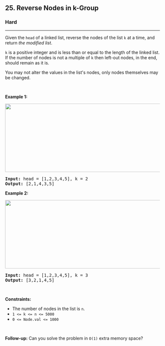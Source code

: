 <h2>25. Reverse Nodes in k-Group</h2><h3>Hard</h3><hr><div style="user-select: auto;"><p style="user-select: auto;">Given the <code style="user-select: auto;">head</code> of a linked list, reverse the nodes of the list <code style="user-select: auto;">k</code> at a time, and return <em style="user-select: auto;">the modified list</em>.</p>

<p style="user-select: auto;"><code style="user-select: auto;">k</code> is a positive integer and is less than or equal to the length of the linked list. If the number of nodes is not a multiple of <code style="user-select: auto;">k</code> then left-out nodes, in the end, should remain as it is.</p>

<p style="user-select: auto;">You may not alter the values in the list's nodes, only nodes themselves may be changed.</p>

<p style="user-select: auto;">&nbsp;</p>
<p style="user-select: auto;"><strong style="user-select: auto;">Example 1:</strong></p>
<img alt="" src="https://assets.leetcode.com/uploads/2020/10/03/reverse_ex1.jpg" style="width: 542px; height: 222px; user-select: auto;">
<pre style="user-select: auto;"><strong style="user-select: auto;">Input:</strong> head = [1,2,3,4,5], k = 2
<strong style="user-select: auto;">Output:</strong> [2,1,4,3,5]
</pre>

<p style="user-select: auto;"><strong style="user-select: auto;">Example 2:</strong></p>
<img alt="" src="https://assets.leetcode.com/uploads/2020/10/03/reverse_ex2.jpg" style="width: 542px; height: 222px; user-select: auto;">
<pre style="user-select: auto;"><strong style="user-select: auto;">Input:</strong> head = [1,2,3,4,5], k = 3
<strong style="user-select: auto;">Output:</strong> [3,2,1,4,5]
</pre>

<p style="user-select: auto;">&nbsp;</p>
<p style="user-select: auto;"><strong style="user-select: auto;">Constraints:</strong></p>

<ul style="user-select: auto;">
	<li style="user-select: auto;">The number of nodes in the list is <code style="user-select: auto;">n</code>.</li>
	<li style="user-select: auto;"><code style="user-select: auto;">1 &lt;= k &lt;= n &lt;= 5000</code></li>
	<li style="user-select: auto;"><code style="user-select: auto;">0 &lt;= Node.val &lt;= 1000</code></li>
</ul>

<p style="user-select: auto;">&nbsp;</p>
<p style="user-select: auto;"><strong style="user-select: auto;">Follow-up:</strong> Can you solve the problem in <code style="user-select: auto;">O(1)</code> extra memory space?</p>
</div>